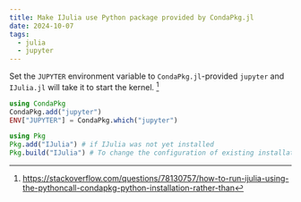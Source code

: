 ```yaml
---
title: Make IJulia use Python package provided by CondaPkg.jl
date: 2024-10-07
tags:
  - julia
  - jupyter
---
```


Set the `JUPYTER` environment variable to `CondaPkg.jl`-provided `jupyter` and `IJulia.jl` will take it to start the kernel. [^1]

<!-- more -->

```julia
using CondaPkg
CondaPkg.add("jupyter")
ENV["JUPYTER"] = CondaPkg.which("jupyter")

using Pkg
Pkg.add("IJulia") # if IJulia was not yet installed
Pkg.build("IJulia") # To change the configuration of existing installation
```

[^1]: https://stackoverflow.com/questions/78130757/how-to-run-ijulia-using-the-pythoncall-condapkg-python-installation-rather-than
